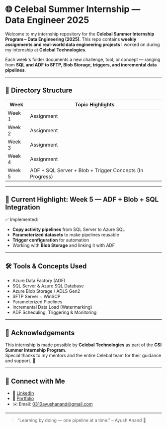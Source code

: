 # 🌐 Celebal Summer Internship — Data Engineer 2025

Welcome to my internship repository for the **Celebal Summer Internship Program – Data Engineering (2025)**. This repo contains **weekly assignments and real-world data engineering projects** I worked on during my internship at **Celebal Technologies**.

Each week's folder documents a new challenge, tool, or concept — ranging from **SQL and ADF to SFTP, Blob Storage, triggers, and incremental data pipelines**.

---

## 📁 Directory Structure

| Week      | Topic Highlights                                            |
|-----------|-------------------------------------------------------------|
| Week 1    | Assignment                                                  |
| Week 2    | Assignment                                                  |
| Week 3    | Assignment                                                  |
| Week 4    | Assignment                                                  |
| Week 5    | ADF + SQL Server + Blob + Trigger Concepts (In Progress)   |

---

## 🚀 Current Highlight: Week 5 — ADF + Blob + SQL Integration

✅ Implemented:
- **Copy activity pipelines** from SQL Server to Azure SQL
- **Parameterized datasets** to make pipelines reusable
- **Trigger configuration** for automation
- Working with **Blob Storage** and linking it with ADF

---

## 🛠️ Tools & Concepts Used

- Azure Data Factory (ADF)
- SQL Server & Azure SQL Database
- Azure Blob Storage / ADLS Gen2
- SFTP Server + WinSCP
- Parameterized Pipelines
- Incremental Data Load (Watermarking)
- ADF Scheduling, Triggering & Monitoring

---

## 🤝 Acknowledgements

This internship is made possible by **Celebal Technologies** as part of the **CSI Summer Internship Program**.  
Special thanks to my mentors and the entire Celebal team for their guidance and support. 🙏

---

## 🔗 Connect with Me

- 💼 [LinkedIn](https://www.linkedin.com/in/3ayushanand/)
- 📂 [Portfolio](https://github.com/Ayush03A)
- ✉️ Email: 0310ayushanand@gmail.com

---

> “Learning by doing — one pipeline at a time.” – Ayush Anand 🚀
